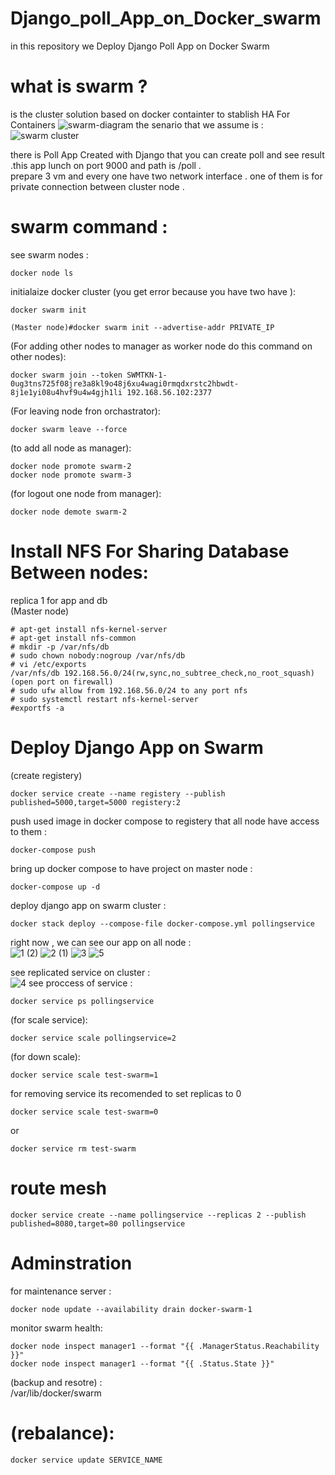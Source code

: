 # Django_poll_App_on_Docker_swarm
in this repository we Deploy Django Poll App on Docker Swarm 
# what is swarm ?
is the cluster solution based on docker containter to stablish HA For Containers
![swarm-diagram](https://github.com/amirajoodani/Django_poll_on_Docker_swarm/assets/42912741/b06bfcd5-61d0-4e44-bd0a-7f5f2f8fa8f4)
the senario that we assume is : <br>
![swarm cluster](https://github.com/amirajoodani/Django_poll_App_on_Docker_swarm/assets/42912741/1d71480f-b131-4d72-884b-174c53b5ceab)

there is Poll App Created with Django that you can create poll and see result .this app lunch on port 9000 and path is /poll . <br>
prepare 3 vm and every one have two network interface . one of them is for private connection between cluster node . 
# swarm command :
see swarm nodes : <br>
```
docker node ls
```
initialaize docker cluster (you get error because you have two have ): <br>
```
docker swarm init
```
```
(Master node)#docker swarm init --advertise-addr PRIVATE_IP
```
(For adding other nodes to manager as worker node do this command on other nodes): <br>
```
docker swarm join --token SWMTKN-1-0ug3tns725f08jre3a8kl9o48j6xu4wagi0rmqdxrstc2hbwdt-8j1e1yi08u4hvf9u4w4gjh1li 192.168.56.102:2377
```
(For leaving node fron orchastrator):<br>
```
docker swarm leave --force
```
(to add all node as manager):<br>
```
docker node promote swarm-2
docker node promote swarm-3
```
(for logout one node from manager):<br>
```
docker node demote swarm-2
```
# Install NFS For Sharing Database Between nodes:<br>
replica 1 for app and db <br>
(Master node)<br>
```
# apt-get install nfs-kernel-server
# apt-get install nfs-common
# mkdir -p /var/nfs/db
# sudo chown nobody:nogroup /var/nfs/db
# vi /etc/exports
/var/nfs/db 192.168.56.0/24(rw,sync,no_subtree_check,no_root_squash)
(open port on firewall)
# sudo ufw allow from 192.168.56.0/24 to any port nfs
# sudo systemctl restart nfs-kernel-server
#exportfs -a
```
# Deploy Django App on Swarm <br>
(create registery)<br>
```
docker service create --name registery --publish published=5000,target=5000 registery:2
```
push used image in docker compose to registery that all node have access to them :<br>
```
docker-compose push
```
bring up docker compose to have project on master node : <br>
```
docker-compose up -d
```
deploy django app on swarm cluster : <br>
```
docker stack deploy --compose-file docker-compose.yml pollingservice
```
right now , we can see our app on all node : <br>
![1 (2)](https://github.com/amirajoodani/Django_poll_App_on_Docker_swarm/assets/42912741/036caecb-dc16-4403-9d9e-830a14896100)
![2 (1)](https://github.com/amirajoodani/Django_poll_App_on_Docker_swarm/assets/42912741/fcffe530-188d-45b1-b314-27c12b423017)
![3](https://github.com/amirajoodani/Django_poll_App_on_Docker_swarm/assets/42912741/ab146ab8-206e-4348-93fa-7542e6ae9182)
![5](https://github.com/amirajoodani/Django_poll_App_on_Docker_swarm/assets/42912741/67e138a0-9cb8-4723-8b50-d971767e6f17)

see replicated service on cluster : <br>
![4](https://github.com/amirajoodani/Django_poll_App_on_Docker_swarm/assets/42912741/2fb8abdf-5c76-4af2-8c5e-9c3b49953f0d)
see proccess of service : <br>
```
docker service ps pollingservice
```
(for scale service): <br>
```
docker service scale pollingservice=2
```
(for down scale): <br>
```
docker service scale test-swarm=1
```
for removing service its recomended to set replicas to 0 <br>
```
docker service scale test-swarm=0
```
or <br>
```
docker service rm test-swarm
```
# route mesh
```
docker service create --name pollingservice --replicas 2 --publish published=8080,target=80 pollingservice
```
# Adminstration
for maintenance server : <br>
```
docker node update --availability drain docker-swarm-1
```
monitor swarm health: <br>
```
docker node inspect manager1 --format "{{ .ManagerStatus.Reachability }}"
docker node inspect manager1 --format "{{ .Status.State }}"
```
(backup and resotre) : <br>
/var/lib/docker/swarm <br>

# (rebalance): <br>
```
docker service update SERVICE_NAME
```




















